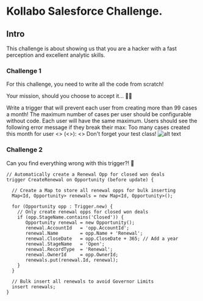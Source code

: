 # Kollabo Salesforce Challenge.

## Intro 

This challenge is about showing us that you are a hacker with a fast perception and excellent analytic skills. 

### Challenge 1
For this challenge, you need to write all the code from scratch!

Your mission, should you choose to accept it… 👨‍💻

Write a trigger that will prevent each user from creating more than 99 cases a month!
The maximum number of cases per user should be configurable without code. Each user will have the same maximum.
Users should see the following error message if they break their max:
Too many cases created this month for user <<Name>> (<<User ID>>): <<Maximum>>
Don't forget your test class!
![alt text](https://img.kollabo.ch/github/Coding%20Challenge%201.png)

### Challenge 2
Can you find everything wrong with this trigger?! 👀
```
// Automatically create a Renewal Opp for closed won deals
trigger CreateRenewal on Opportunity (before update) {

  // Create a Map to store all renewal opps for bulk inserting
  Map<Id, Opportunity> renewals = new Map<Id, Opportunity>();

  for (Opportunity opp : Trigger.new) {
    // Only create renewal opps for closed won deals
    if (opp.StageName.contains('Closed')) {
       Opportunity renewal = new Opportunity();
       renewal.AccountId   = 'opp.AccountId';
       renewal.Name        = opp.Name + 'Renewal';
       renewal.CloseDate   = opp.CloseDate + 365; // Add a year
       renewal.StageName   = 'Open';
       renewal.RecordType  = 'Renewal';
       renewal.OwnerId     = opp.OwnerId;
       renewals.put(renewal.Id, renewal);
    }
  }

  // Bulk insert all renewals to avoid Governor Limits
  insert renewals;
}
```
 
